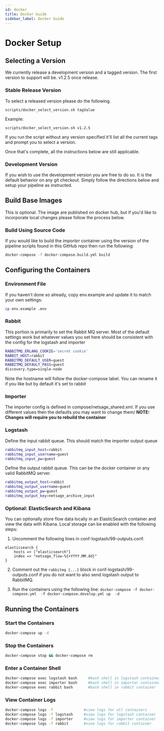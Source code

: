 ```yaml
---
id: docker
title: Docker Guide
sidebar_label: Docker Guide
---
```

# Docker Setup


## Selecting a Version

We currently release a development version and a tagged version.  The first version to support will be. v1.2.5 once release.  

### Stable Release Version

To select a released version please do the following.

```scripts/docker_select_version.sh tagValue```

Example:

```scripts/docker_select_version.sh v1.2.5```


If you run the script without any version specified it'll list all the current tags and prompt you to select a version.

Once that's complete, all the instructions below are still applicable. 

### Development Version

If you wish to use the development version you are free to do so.  It is the default behavior on 
any git checkout.  Simply follow the directions below and setup your pipeline as instructed.

## Build Base Images 

This is optional.  The image are published on docker hub, but if you'd like to incorporate local changes please follow the process below.

### Build Using Source Code
If you would like to build the *importer* container using the version of the pipeline scripts found in this GitHub repo then run the following:

```sh 
docker-compose -f docker-compose.build.yml build
```

## Configuring the Containers

### Environment File

If you haven't done so already, copy env.example and update it to match your own settings:
```sh
cp env.example .env
```

### Rabbit 
This portion is primarily to set the Rabbit MQ server.  Most of the default settings work but whatever values you set
here should be consistent with the config for the logstash and importer 

```sh
RABBITMQ_ERLANG_COOKIE='secret cookie'
RABBIT_HOST=rabbit
RABBITMQ_DEFAULT_USER=guest
RABBITMQ_DEFAULT_PASS=guest
discovery.type=single-node
```

Note the hostname will follow the docker-compose label.  You can rename it if you like but by default it's set to rabbit

### Importer 

The importer config is defined in compose/netsage_shared.xml.  If you use different values then the defaults you may want to change them/ **NOTE: Changes will require you to rebuild the container**

### Logstash 

Define the input rabbit queue.  This should match the importer output queue

```sh
rabbitmq_input_host=rabbit
rabbitmq_input_username=guest
rabbitmq_input_pw=guest

```

Define the output rabbit queue.  This can be the docker container or any valid RabbitMQ server.

```sh
rabbitmq_output_host=rabbit
rabbitmq_output_username=guest
rabbitmq_output_pw=guest
rabbitmq_output_key=netsage_archive_input
```

### Optional: ElasticSearch and Kibana
You can optionally store flow data locally in an ElasticSearch container and view the data with Kibana. Local storage can be enabled with the following steps:

1.  Uncomment the following lines in conf-logstash/99-outputs.conf:

```
elasticsearch {
    hosts => ["elasticsearch"]
    index => "netsage_flow-%{+YYYY.MM.dd}"
}
```

2. Comment out the `rabbitmq {...}` block in conf-logstash/99-outputs.conf if you do not want to also send logstash output to RabbitMQ.

3.  Run the containers using the following line:  ```docker-compose -f docker-compose.yml  -f docker-compose.develop.yml up  -d```

## Running the Containers

### Start the Containers
```sh
docker-compose up -d 
```

### Stop the Containers
```sh
docker-compose stop && docker-compose rm 
```
### Enter a Container Shell
```sh
docker-compose exec logstash bash     #bash shell in logstash container
docker-compose exec importer bash     #bash shell in importer container
docker-compose exec rabbit bash       #bash shell in rabbit container
```

### View Container Logs
```sh
docker-compose logs -f              #view logs for all containers 
docker-compose logs -f logstash     #view logs for logstash container
docker-compose logs -f importer     #view logs for importer container
docker-compose logs -f rabbit       #view logs for rabbit container
```

